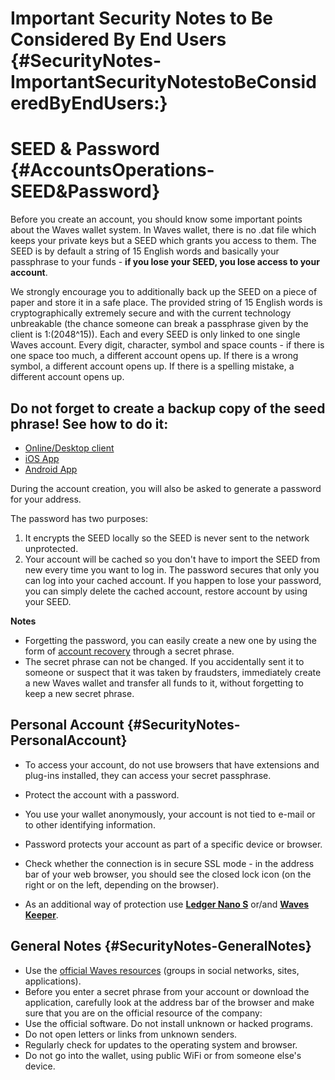 # Important Security Notes to Be Considered By End Users {#SecurityNotes-ImportantSecurityNotestoBeConsideredByEndUsers:}

# SEED & Password {#AccountsOperations-SEED&Password}

Before you create an account, you should know some important points about the Waves wallet system. In Waves wallet, there is no .dat file which keeps your private keys but a SEED which grants you access to them. The SEED is by default a string of 15 English words and basically your passphrase to your funds - **if you lose your SEED, you lose access to your account**.

We strongly encourage you to additionally back up the SEED on a piece of paper and store it in a safe place. The provided string of 15 English words is cryptographically extremely secure and with the current technology unbreakable \(the chance someone can break a passphrase given by the client is 1:\(2048^15\)\). Each and every SEED is only linked to one single Waves account. Every digit, character, symbol and space counts - if there is one space too much, a different account opens up. If there is a wrong symbol, a different account opens up. If there is a spelling mistake, a different account opens up.

## Do not forget to create a backup copy of the seed phrase! See how to do it:

* [Online/Desktop client](https://docs.wavesplatform.com/en/waves-client/account-management/creating-an-account.html#warning)
* [iOS App](https://docs.wavesplatform.com/en/waves-client/mobile-apps/iOS/account-management/creating-an-account.html#warning)
* [Android App](https://docs.wavesplatform.com/en/waves-client/mobile-apps/android/account-management/creating-an-account.html#warning)

During the account creation, you will also be asked to generate a password for your address.

The password has two purposes:

1. It encrypts the SEED locally so the SEED is never sent to the network unprotected.
2. Your account will be cached so you don't have to import the SEED from new every time you want to log in. The password secures that only you can log into your cached account. If you happen to lose your password, you can simply delete the cached account, restore account by using your SEED.

**Notes**

* Forgetting the password, you can easily create a new one by using the form of [account recovery](/waves-client/account-management/restore-an-account.md) through a secret phrase.
* The secret phrase can not be changed. If you accidentally sent it to someone or suspect that it was taken by fraudsters, immediately create a new Waves wallet and transfer all funds to it, without forgetting to keep a new secret phrase.

## Personal Account {#SecurityNotes-PersonalAccount}

* To access your account, do not use browsers that have extensions and plug-ins installed, they can access your secret passphrase.
* Protect the account with a password.
* You use your wallet anonymously, your account is not tied to e-mail or to other identifying information.
* Password protects your account as part of a specific device or browser.
* Check whether the connection is in secure SSL mode - in the address bar of your web browser, you should see the closed lock icon \(on the right or on the left, depending on the browser\).

* As an additional way of protection use [**Ledger Nano S**](/waves-client/account-management/ledger-nano.md) or/and [**Waves Keeper**](/waves-client/account-management/waves-keeper.md).

## General Notes {#SecurityNotes-GeneralNotes}

* Use the [official Waves resources](/overview/waves-official-resources.md) \(groups in social networks, sites, applications\).
* Before you enter a secret phrase from your account or download the application, carefully look at the address bar of the browser and make sure that you are on the official resource of the company:
* Use the official software. Do not install unknown or hacked programs.
* Do not open letters or links from unknown senders.
* Regularly check for updates to the operating system and browser.
* Do not go into the wallet, using public WiFi or from someone else's device.
